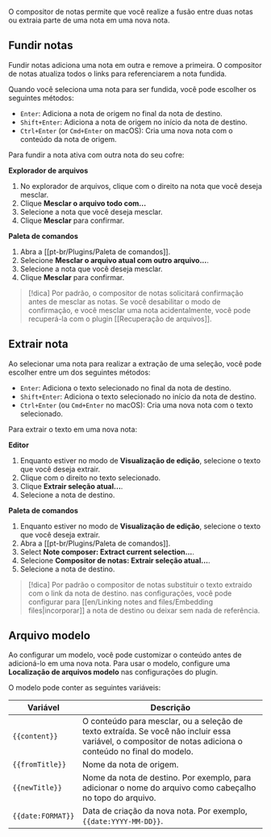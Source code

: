 O compositor de notas permite que você realize a fusão entre duas notas ou extraia parte de uma nota em uma nova nota.

## Fundir notas

Fundir notas adiciona uma nota em outra e remove a primeira. O compositor de notas atualiza todos o links para referenciarem a nota fundida.

Quando você seleciona uma nota para ser fundida, você pode escolher os seguintes métodos:

- `Enter`: Adiciona a nota de origem no final da nota de destino.
- `Shift+Enter`: Adiciona a nota de origem no início da nota de destino.
- `Ctrl+Enter` (or `Cmd+Enter` on macOS): Cria uma nova nota com o conteúdo da nota de origem.

Para fundir a nota ativa com outra nota do seu cofre:

**Explorador de arquivos**

1. No explorador de arquivos, clique com o direito na nota que você deseja mesclar.
3. Clique **Mesclar o arquivo todo com...**
5. Selecione a nota que você deseja mesclar.
6. Clique **Mesclar** para confirmar.

**Paleta de comandos**

1. Abra a [[pt-br/Plugins/Paleta de comandos]].
2. Selecione **Mesclar o arquivo atual com outro arquivo...**.
3. Selecione a nota que você deseja mesclar.
6. Clique **Mesclar** para confirmar.

> [!dica]
> Por padrão, o compositor de notas solicitará confirmação antes de mesclar as notas. Se você desabilitar o modo de confirmação, e você mesclar uma nota acidentalmente, você pode recuperá-la com o plugin [[Recuperação de arquivos]].

## Extrair nota

Ao selecionar uma nota para realizar a extração de uma seleção, você pode escolher entre um dos seguintes métodos:

- `Enter`: Adiciona o texto selecionado no final da nota de destino.
- `Shift+Enter`: Adiciona o texto selecionado no início da nota de destino.
- `Ctrl+Enter` (ou `Cmd+Enter` no macOS): Cria uma nova nota com o texto selecionado.

Para extrair o texto em uma nova nota:

**Editor**

1. Enquanto estiver no modo de **Visualização de edição**, selecione o texto que você deseja extrair.
3. Clique com o direito no texto selecionado.
5. Clique **Extrair seleção atual...**.
7. Selecione a nota de destino.

**Paleta de comandos**

1. Enquanto estiver no modo de **Visualização de edição**, selecione o texto que você deseja extrair.
3. Abra a [[pt-br/Plugins/Paleta de comandos]].
4. Select **Note composer: Extract current selection...**.
5. Selecione **Compositor de notas: Extrair seleção atual...**.
6. Selecione a nota de destino.

> [!dica]
> Por padrão o compositor de notas substituir o texto extraido com o link da nota de destino. nas configurações, você pode configurar para [[en/Linking notes and files/Embedding files|incorporar]] a nota de destino ou deixar sem nada de referência.

## Arquivo modelo

Ao configurar um modelo, você  pode customizar o conteúdo antes de adicioná-lo em uma nova nota. Para usar o modelo, configure uma **Localização de arquivos modelo** nas configurações do plugin.

O modelo pode conter as seguintes variáveis:

| Variável         | Descrição                                                                                                                                              |
|-------------------|----------------------------------------------------------------------------------------------------------------------------------------------------------|
| `{{content}}`     | O conteúdo para mesclar, ou a seleção de texto extraída. Se você não incluir essa variável, o compositor de notas adiciona o conteúdo no final do modelo. |
| `{{fromTitle}}`   | Nome da nota de origem.                                                                                                                              |
| `{{newTitle}}`    | Nome da nota de destino. Por exemplo, para adicionar o nome do arquivo como cabeçalho no topo do arquivo.                                                    |
| `{{date:FORMAT}}` | Data de criação da nova nota. Por exemplo, `{{date:YYYY-MM-DD}}`.                                                                                 |

